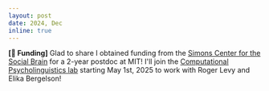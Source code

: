 ```yaml
---
layout: post
date: 2024, Dec
inline: true
---
```


**[🎉 Funding]** Glad to share I obtained funding from the [Simons Center for the Social Brain](https://scsb.mit.edu/people/scsb-postdoctoral-fellows/marvin-lavechin-ph-d/) for a 2-year postdoc at MIT!
I'll join the [Computational Psycholinguistics lab](http://cpl.mit.edu/) starting May 1st, 2025 to work with Roger Levy and Elika Bergelson! 